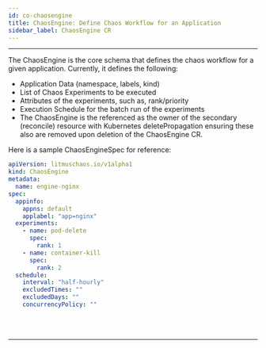 ```yaml
---
id: co-chaosengine
title: ChaosEngine: Define Chaos Workflow for an Application
sidebar_label: ChaosEngine CR
---
```

------

The ChaosEngine is the core schema that defines the chaos workflow for a given application. 
Currently, it defines the following:

- Application Data (namespace, labels, kind)
- List of Chaos Experiments to be executed
- Attributes of the experiments, such as, rank/priority
- Execution Schedule for the batch run of the experiments
- The ChaosEngine is the referenced as the owner of the secondary (reconcile) resource with 
  Kubernetes deletePropagation ensuring these also are removed upon deletion of the ChaosEngine CR.

Here is a sample ChaosEngineSpec for reference:

```yaml
apiVersion: litmuschaos.io/v1alpha1
kind: ChaosEngine
metadata:
  name: engine-nginx
spec:
  appinfo: 
    appns: default
    applabel: "app=nginx"
  experiments:
    - name: pod-delete 
      spec:
        rank: 1
    - name: container-kill
      spec:
        rank: 2 
  schedule:
    interval: "half-hourly"
    excludedTimes: ""
    excludedDays: ""
    concurrencyPolicy: "" 
```



<br>

<br>

<hr>

<br>

<br>



<!-- Hotjar Tracking Code for https://docs.openebs.io -->

<script>
    (function(h,o,t,j,a,r){
        h.hj=h.hj||function(){(h.hj.q=h.hj.q||[]).push(arguments)};
        h._hjSettings={hjid:1239116,hjsv:6};
        a=o.getElementsByTagName('head')[0];
        r=o.createElement('script');r.async=1;
        r.src=t+h._hjSettings.hjid+j+h._hjSettings.hjsv;
        a.appendChild(r);
    })(window,document,'https://static.hotjar.com/c/hotjar-','.js?sv=');
</script>


<!-- Global site tag (gtag.js) - Google Analytics -->

<script async src="https://www.googletagmanager.com/gtag/js?id=UA-92076314-12"></script>
<script>
  window.dataLayer = window.dataLayer || [];
  function gtag(){dataLayer.push(arguments);}
  gtag('js', new Date());

  gtag('config', 'UA-92076314-12');
</script>
